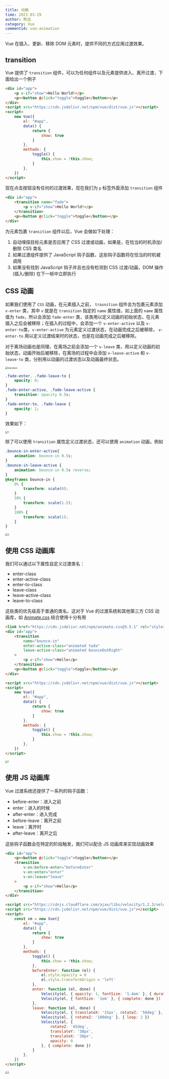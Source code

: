 ```yaml
---
title: 动画
time: 2021-03-29
author: 熊滔
category: Vue
commentid: vue:animation
---
```


Vue 在插入、更新、移除 DOM 元素时，提供不同的方式应用过渡效果。

## transition

Vue 提供了 `transition` 组件，可以为任何组件以及元素提供进入、离开过渡，下面给出一个例子

```html
<div id="app">
    <p v-if="show">Hello World!</p>
    <p><button @click="toggle">toggle</button></p>
</div>
<script src="https://cdn.jsdelivr.net/npm/vue/dist/vue.js"></script>
<script>
    new Vue({
        el: "#app",
        data() {
            return {
                show: true
            }
        },
        methods: {
            toggle() {
                this.show = !this.show;
            }
        },
    })
</script>
```

现在点击按钮没有任何的过渡效果，现在我们为 `p` 标签外面添加 `transition` 组件

```html
<div id="app">
    <transition name="fade">
        <p v-if="show">Hello World!</p>
    </transition>
    <p><button @click="toggle">toggle</button></p>
</div>
```

为元素包裹 `transition` 组件以后，Vue 会做如下处理：

1. 自动嗅探目标元素是否应用了 CSS 过渡或动画，如果是，在恰当的时机添加/删除 CSS 类名
2. 如果过渡组件提供了 JavaScript 钩子函数，这些钩子函数将在恰当的时机被调用
3. 如果没有找到 JavaScript 钩子并且也没有检测到 CSS 过渡/动画，DOM 操作 (插入/删除) 在下一帧中立即执行

##  CSS 动画

如果我们使用了 `CSS` 动画，在元素插入之前， `trasnition` 组件会为包裹元素添加 `v-enter` 类，其中 `v` 就是在 `transition` 指定的 `name` 属性值，如上面的 `name` 属性值为 `fade`，所以会添加 `fade-enter` 类，该类用以定义动画的初始状态，在元素插入之后会被移除；在插入的过程中，会添加一个 `v-enter-active` 以及 `v-enter-to`类，`v-enter-active` 为元素定义过渡状态，在动画完成之后被移除， `v-enter-to` 用以定义过渡结束时的状态，也是在动画完成之后被移除。

对于离场动画也是同理，在离场之前会添加一个 `v-leave` 类，用以定义动画的初始状态，动画开始后被移除，在离场的过程中会添加 `v-leave-active` 和 `v-leave-to` 类，分别用以动画的过渡状态以及动画最终状态。

<img src="https://cdn.jsdelivr.net/gh/LastKnightCoder/ImgHosting2/20210329104254.png" alt="transition" style="zoom:50%;" />

```css
.fade-enter, .fade-leave-to {
    opacity: 0;
}
.fade-enter-active, .fade-leave-active {
    transition: opacity 0.5s;
}
.fade-enter-to, .fade-leave {
    opacity: 1;
}
```

效果如下：

<img src="https://cdn.jsdelivr.net/gh/LastKnightCoder/ImgHosting2/20210329105850.gif" alt="1" style="zoom:50%;" />

除了可以使用 `transition` 属性定义过渡状态，还可以使用 `animation` 动画，例如

```css
.bounce-in-enter-active{
    animation: bounce-in 0.5s;
} 
.bounce-in-leave-active {
    animation: bounce-in 0.5s reverse;
}
@keyframes bounce-in {
    0% {
        transform: scale(0);
    }
    50% {
        transform: scale(1.5);
    }
    100% {
        transform: scale(1);
    }
}
```

<img src="https://cdn.jsdelivr.net/gh/LastKnightCoder/ImgHosting2/20210329111853.gif" alt="2" style="zoom:50%;" />

## 使用 CSS 动画库

我们可以通过以下属性自定义过渡类名：

- enter-class
- enter-active-class
- enter-to-class
- leave-class
- leave-active-class
- leave-to-class

这些类的优先级高于普通的类名，这对于 Vue 的过渡系统和其他第三方 CSS 动画库，如 [Animate.css](https://daneden.github.io/animate.css/) 结合使用十分有用

```html
<link href="https://cdn.jsdelivr.net/npm/animate.css@3.5.1" rel="stylesheet" type="text/css">
<div id="app">
    <transition 
        name="bounce-in"
        enter-active-class="animated tada"
        leave-active-class="animated bounceOutRight"
    >
        <p v-if="show">Hello</p>
    </transition>
    <p><button @click="toggle">toggle</button></p>
</div>

<script src="https://cdn.jsdelivr.net/npm/vue/dist/vue.js"></script>
<script>
    new Vue({
        el: "#app",
        data() {
            return {
                show: true
            }
        },
        methods: {
            toggle() {
                this.show = !this.show;
            }
        },
    })
</script>
```

<img src="https://cdn.jsdelivr.net/gh/LastKnightCoder/ImgHosting2/20210329123508.gif" alt="1" style="zoom:50%;" />

## 使用 JS 动画库

Vue 过渡系统还提供了一系列的钩子函数：

- before-enter：进入之前
- enter：进入的时候
- after-enter：进入完成
- before-leave：离开之前
- leave：离开时
- after-leave：离开之后

这些钩子函数会在特定的阶段触发，我们可以配合 JS 动画库来实现动画效果

```html
<div id="app">
    <p><button @click="toggle">toggle</button></p>
    <transition
        v-on:before-enter="beforeEnter"
        v-on:enter="enter"
        v-on:leave="leave"
    >
        <p v-if="show">Hello</p>
    </transition>
</div>

<script src="https://cdnjs.cloudflare.com/ajax/libs/velocity/1.2.3/velocity.min.js"></script>
<script src="https://cdn.jsdelivr.net/npm/vue/dist/vue.js"></script>
<script>
    const vm = new Vue({
        el: "#app",
        data() {
            return {
                show: true
            }
        },
        methods: {
            toggle() {
                this.show = !this.show;
            },
            beforeEnter: function (el) {
                el.style.opacity = 0
                el.style.transformOrigin = 'left'
            },
            enter: function (el, done) {
                Velocity(el, { opacity: 1, fontSize: '1.4em' }, { duration: 300 })
                Velocity(el, { fontSize: '1em' }, { complete: done })
            },
            leave: function (el, done) {
                Velocity(el, { translateX: '15px', rotateZ: '50deg' }, { duration: 600 })
                Velocity(el, { rotateZ: '100deg' }, { loop: 2 })
                Velocity(el, {
                    rotateZ: '45deg',
                    translateY: '30px',
                    translateX: '30px',
                    opacity: 0
                }, { complete: done })
            }
        },
    })
</script>
```

<img src="https://cdn.jsdelivr.net/gh/LastKnightCoder/ImgHosting2/20210329125635.gif" alt="2" style="zoom: 50%;" />

